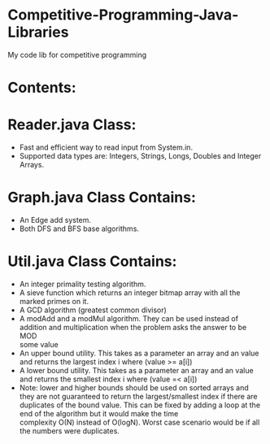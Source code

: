 # Competitive-Programming-Java-Libraries
My code lib for competitive programming

  #   Contents:

  # Reader.java Class:
  - Fast and efficient way to read input from System.in.
  - Supported data types are: Integers, Strings, Longs, Doubles and Integer Arrays.
  
  # Graph.java Class Contains:
  - An Edge add system.
  - Both DFS and BFS base algorithms.
  
  # Util.java Class Contains:
  - An integer primality testing algorithm.
  - A sieve function which returns an integer bitmap array with all the marked primes on it.
  - A GCD algorithm (greatest common divisor)
  - A modAdd and a modMul algorithm. They can be used instead of addition and multiplication when the problem asks the answer to be MOD     
    some value
  - An upper bound utility. This takes as a parameter an array and an value and returns the largest index i where (value >= a[i])
  - A lower bound utility. This takes as a parameter an array and an value and returns the smallest index i where (value =< a[i])
  - Note: lower and higher bounds should be used on sorted arrays and they are not guaranteed to return the largest/smallest index if 
    there are duplicates of the bound value. This can be fixed by adding a loop at the end of the algorithm but it would make the time     
    complexity O(N) instead of O(logN). Worst case scenario would be if all the numbers were duplicates.
  
  
  
